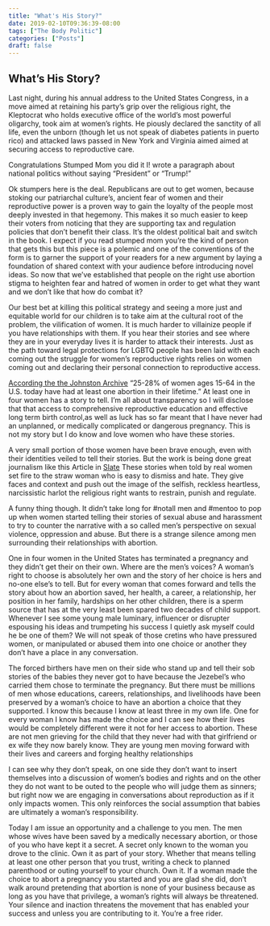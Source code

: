 ```yaml
---
title: "What's His Story?"
date: 2019-02-10T09:36:39-08:00
tags: ["The Body Politic"]
categories: ["Posts"]
draft: false
---
```


## What’s His Story?

Last night, during his annual address to the United States Congress, in a move aimed at retaining his party’s grip over the religious right, the Kleptocrat who holds executive office of the world’s most powerful oligarchy, took aim at women’s rights. He piously declared the sanctity of all life, even the unborn (though let us not speak of diabetes patients in puerto rico) and attacked laws passed in New York and Virginia aimed aimed at securing access to reproductive care. 

Congratulations Stumped Mom you did it I!  wrote a paragraph about national politics without saying “President” or “Trump!”

Ok stumpers here is the deal. Republicans are out to get women, because stoking our patriarchal culture’s, ancient fear of women and their reproductive power is a proven way to gain the loyalty of the people most deeply invested in that hegemony. This makes it so much easier to keep their voters from noticing that they are supporting tax and regulation policies that don’t benefit their class. It’s the oldest political bait and switch in the book. I expect if you read stumped mom you’re the kind of person that gets this but this piece is a polemic and one of the conventions of the form is to garner the support of your readers for a new argument by laying a foundation of shared context with your audience before introducing novel ideas. So now that we’ve established that people on the right use abortion stigma to heighten fear and hatred of women in order to get what they want and we don’t like that how do combat it? 

Our best bet at killing this political strategy and seeing a more just and equitable world for our children is to take aim at the cultural root of the problem, the vilification of women. It is much harder to villainize people if you have relationships with them. If you hear their stories and see where they are in your everyday lives it is harder to attack their interests. Just as the path toward legal protections for LGBTQ people has been laid with each coming out the struggle for women’s reproductive rights relies on women coming out and declaring their personal connection to reproductive access.

[According the the Johnston Archive](http://www.johnstonsarchive.net/policy/abortion/uslifetimeab.html) “25-28% of women ages 15-64 in the U.S. today have had at least one abortion in their lifetime.” At least one in four women has a story to tell. I’m all about transparency so I will disclose that that access to comprehensive reproductive education and effective long term birth control,as well as luck has so far meant that I have never had an unplanned, or medically complicated or dangerous pregnancy. This is not my story but I do know and love women who have these stories. 

A very small portion of those women have been brave enough, even with their identities veiled to tell their stories. But the work is being done great journalism like this Article in [Slate](https://slate.com/human-interest/2018/07/the-abortions-we-dont-talk-about-six-slate-women-tell-their-stories.html)  These stories when told by real women set fire to the straw woman who is easy to dismiss and hate. They give faces and context and push out the image of the selfish, reckless heartless, narcissistic harlot the religious right wants to restrain, punish and regulate. 

A funny thing though. It didn’t take long for #notall men and #mentoo to pop up when women started telling their stories of sexual abuse and harassment to try to counter the narrative with a so called men’s perspective on sexual violence, oppression and abuse. But there is a strange silence among men surrounding their relationships with abortion.

One in four women in the United States has terminated a pregnancy and they didn’t get their on their own. Where are the men’s voices? A woman’s right to choose is absolutely her own and the story of her choice is hers and no-one else’s to tell. But for every woman that comes forward and tells the story about how an abortion saved, her health, a career, a relationship, her position in her family, hardships on her other children, there is a sperm source that has at the very least been spared two decades of child support. Whenever I see some young male luminary, influencer or disrupter espousing his ideas and trumpeting his success I quietly ask myself could he be one of them? We will not speak of those cretins who have pressured women, or manipulated or abused them into one choice or another they don’t have a place in any conversation.

The forced birthers have men on their side who stand up and tell their sob stories of the babies they never got to have because the Jezebel’s who carried them chose to terminate the pregnancy. But there must be millions of men whose educations, careers, relationships, and livelihoods have been preserved by a woman’s choice to have an abortion a choice that they supported. I know this because I know at least three in my own life. One for every woman I know has made the choice and I can see how their lives would be completely different were it not for her access to abortion. These are not men grieving for the child that they never had with that girlfriend or ex wife they now barely know. They are young men moving forward with their lives and careers and forging healthy relationships

I can see why they don’t speak, on one side they don’t want to insert themselves into a discussion of women’s bodies and rights and on the other they do not want to be outed to the people who will judge them as sinners; but right now we are engaging in conversations about reproduction as if it only impacts women. This only reinforces the social assumption that babies are ultimately a woman’s responsibility. 

Today I am issue an opportunity and a challenge to you men. The men whose wives have been saved by a medically necessary abortion, or those of you who have kept it a secret. A secret only known to the woman you drove to the clinic. Own it as part of your story. Whether that means telling at least one other person that you trust, writing a check to planned parenthood or outing yourself to your church. Own it. If a woman made the choice to abort a pregnancy you started and you are glad she did, don’t walk around pretending that abortion is none of your business because as long as you have that privilege, a woman’s rights will always be threatened. Your silence and inaction threatens the movement that has enabled your success and unless you are contributing to it. You’re a free rider. 
